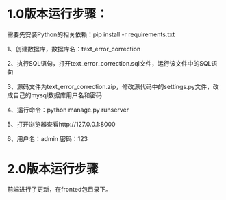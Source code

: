 # 1.0版本运行步骤：
需要先安装Python的相关依赖：pip install -r requirements.txt

1、创建数据库，数据库名：text_error_correction

2、执行SQL语句，打开text_error_correction.sql文件，运行该文件中的SQL语句

3、源码文件为text_error_correction.zip，修改源代码中的settings.py文件，改成自己的mysql数据库用户名和密码

4、运行命令：python manage.py runserver

5、打开浏览器查看http://127.0.0.1:8000

6、用户名：admin 密码：123

# 2.0版本运行步骤
前端进行了更新，在fronted包目录下。
